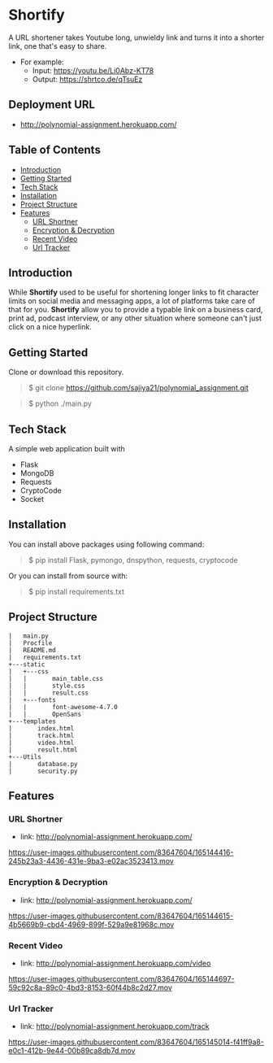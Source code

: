 # Shortify

A URL shortener takes Youtube long, unwieldy link and turns it into a shorter link, one that's easy to share.

- For example:
  - Input: https://youtu.be/Li0Abz-KT78
  - Output: https://shrtco.de/qTsuEz

## Deployment URL
- http://polynomial-assignment.herokuapp.com/

## Table of Contents

- [Introduction](#Introduction)  
- [Getting Started](#Getting-Started)  
- [Tech Stack](#Tech-Stack)
- [Installation](#Installation)
- [Project Structure](#Project-Structure)
- [Features](#Features)
  - [URL Shortner](#URL-Shortner)
  - [Encryption & Decryption](#Encryption-&-Decryption)
  - [Recent Video](#Recent-Video)
  - [Url Tracker](#Url-Tracker)
 

## Introduction

While **Shortify** used to be useful for shortening longer links to fit character limits on social media and messaging apps, a lot of platforms take care of that for you. **Shortify** allow you to provide a typable link on a business card, print ad, podcast interview, or any other situation where someone can't just click on a nice hyperlink. 

## Getting Started

Clone or download this repository.
> $ git clone https://github.com/sajiya21/polynomial_assignment.git 

> $ python ./main.py

## Tech Stack

A simple web application built with

- Flask  
- MongoDB
- Requests
- CryptoCode
- Socket

## Installation

You can install above packages using following command:
> $ pip install Flask, pymongo, dnspython, requests, cryptocode

Or you can install from source with:
> $ pip install requirements.txt

## Project Structure
```
|   main.py
|   Procfile
|   README.md
|   requirements.txt
+---static
|   +---css
|   |       main_table.css
|   |       style.css
|   |       result.css
|   +---fonts
|   |       font-awesome-4.7.0
|   |       OpenSans         
+---templates
|       index.html
|       track.html
|       video.html
|       result.html
+---Utils
|       database.py
|       security.py
```

## Features

### URL Shortner
- link: http://polynomial-assignment.herokuapp.com/

https://user-images.githubusercontent.com/83647604/165144416-245b23a3-4436-431e-9ba3-e02ac3523413.mov

### Encryption & Decryption
- link: http://polynomial-assignment.herokuapp.com/

https://user-images.githubusercontent.com/83647604/165144615-4b5669b9-cbd4-4969-899f-529a9e81968c.mov

### Recent Video
- link: http://polynomial-assignment.herokuapp.com/video

https://user-images.githubusercontent.com/83647604/165144697-59c92c8a-89c0-4bd3-8153-60f44b8c2d27.mov

### Url Tracker
- link: http://polynomial-assignment.herokuapp.com/track

https://user-images.githubusercontent.com/83647604/165145014-f41ff9a8-e0c1-412b-9e44-00b89ca8db7d.mov


